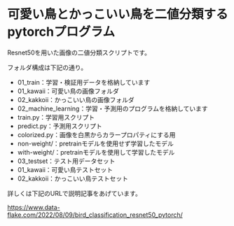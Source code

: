 # 可愛い鳥とかっこいい鳥を二値分類するpytorchプログラム

Resnet50を用いた画像の二値分類スクリプトです。

フォルダ構成は下記の通り。

- 01_train：学習・検証用データを格納しています
 - 01_kawaii：可愛い鳥の画像フォルダ
 - 02_kakkoii：かっこいい鳥の画像フォルダ
- 02_machine_learning：学習・予測用のプログラムを格納しています
 - train.py：学習用スクリプト
 - predict.py：予測用スクリプト
 - colorized.py：画像を白黒からカラープロパティにする用
 - non-weight/：pretrainモデルを使用せず学習したモデル
 - with-weight/：pretrainモデルを使用して学習したモデル
- 03_testset：テスト用データセット
 - 01_kawaii：可愛い鳥テストセット
 - 02_kakkoii：かっこいい鳥テストセット

詳しくは下記のURLで説明記事をあげています。

https://www.data-flake.com/2022/08/09/bird_classification_resnet50_pytorch/